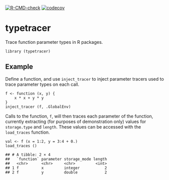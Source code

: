 <!-- badges: start -->

[![R-CMD-check](https://github.com/mpadge/typetracer/workflows/R-CMD-check/badge.svg)](https://github.com/mpadge/typetracer/actions)
[![codecov](https://codecov.io/gh/mpadge/typetracer/branch/main/graph/badge.svg)](https://codecov.io/gh/mpadge/typetracer)
<!-- badges: end -->

# typetracer

Trace function parameter types in R packages.

    library (typetracer)

## Example

Define a function, and use `inject_tracer` to inject parameter tracers
used to trace parameter types on each call.

    f <- function (x, y) {
        x * x + y * y
    }
    inject_tracer (f, .GlobalEnv)

Calls to the function, `f`, will then traces each parameter of the
function, currently extracting (for purposes of demonstration only)
values for `storage.type` and `length`. These values can be accessed
with the `load_traces` function.

    val <- f (x = 1:2, y = 3:4 + 0.)
    load_traces ()

    ## # A tibble: 2 × 4
    ##   `function` parameter storage_mode length
    ##   <chr>      <chr>     <chr>         <int>
    ## 1 f          x         integer           2
    ## 2 f          y         double            2

